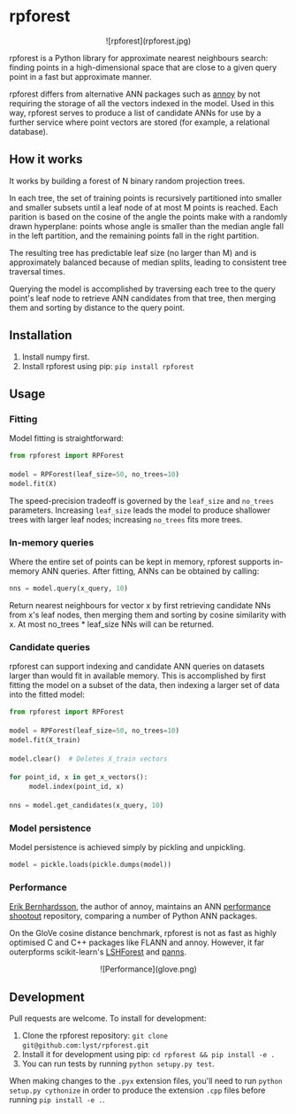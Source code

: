 # rpforest

<center>![rpforest](rpforest.jpg)</center>

rpforest is a Python library for approximate nearest neighbours search: finding points in a high-dimensional space that are close to a given query point in a fast but approximate manner.

rpforest differs from alternative ANN packages such as [annoy](https://github.com/spotify/annoy) by not requiring the storage of all the vectors indexed in the model. Used in this way, rpforest serves to produce a list of candidate ANNs for use by a further service where point vectors are stored (for example, a relational database).

## How it works

It works by building a forest of N binary random projection trees.

In each tree, the set of training points is recursively partitioned into smaller and smaller subsets until a leaf node of at most M points is reached. Each parition is based on the cosine of the angle the points make with a randomly drawn hyperplane: points whose angle is smaller than the median angle fall in the left partition, and the remaining points fall in the right partition.

The resulting tree has predictable leaf size (no larger than M) and is approximately balanced because of median splits, leading to consistent tree traversal times.

Querying the model is accomplished by traversing each tree to the query point's leaf node to retrieve ANN candidates from that tree, then merging them and sorting by distance to the query point.

## Installation

1. Install numpy first.
2. Install rpforest using pip: `pip install rpforest`

## Usage

### Fitting
Model fitting is straightforward:
```python
from rpforest import RPForest

model = RPForest(leaf_size=50, no_trees=10)
model.fit(X)
```
The speed-precision tradeoff is governed by the `leaf_size` and `no_trees` parameters. Increasing `leaf_size` leads the model to produce shallower trees with larger leaf nodes; increasing `no_trees` fits more trees.

### In-memory queries
Where the entire set of points can be kept in memory, rpforest supports in-memory ANN queries. After fitting, ANNs can be obtained by calling:
```python
nns = model.query(x_query, 10)
```
Return nearest neighbours for vector x by first retrieving candidate NNs from x's leaf nodes, then merging them and sorting by cosine similarity with x. At most no_trees * leaf_size NNs will can be returned.

### Candidate queries
rpforest can support indexing and candidate ANN queries on datasets larger than would fit in available memory. This is accomplished by first fitting the model on a subset of the data, then indexing a larger set of data into the fitted model:
```python
from rpforest import RPForest

model = RPForest(leaf_size=50, no_trees=10)
model.fit(X_train)

model.clear()  # Deletes X_train vectors

for point_id, x in get_x_vectors():
     model.index(point_id, x)

nns = model.get_candidates(x_query, 10)
```

### Model persistence
Model persistence is achieved simply by pickling and unpickling.
```python
model = pickle.loads(pickle.dumps(model))
```

### Performance
[Erik Bernhardsson](https://twitter.com/fulhack), the author of annoy, maintains an ANN [performance shootout](https://github.com/erikbern/ann-benchmarks) repository, comparing a number of Python ANN packages.

On the GloVe cosine distance benchmark, rpforest is not as fast as  highly optimised C and C++ packages like FLANN and annoy. However, it far outerpforms scikit-learn's [LSHForest](http://scikit-learn.org/stable/modules/generated/sklearn.neighbors.LSHForest.html) and [panns](https://github.com/ryanrhymes/panns).

<center>![Performance](glove.png)</center>

## Development
Pull requests are welcome. To install for development:

1. Clone the rpforest repository: `git clone git@github.com:lyst/rpforest.git`
2. Install it for development using pip: `cd rpforest && pip install -e .`
3. You can run tests by running `python setupy.py test`.

When making changes to the `.pyx` extension files, you'll need to run `python setup.py cythonize` in order to produce the extension `.cpp` files before running `pip install -e .`.
